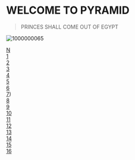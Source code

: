 # WELCOME TO PYRAMID
> PRINCES SHALL COME OUT OF EGYPT

![1000000065](https://github.com/user-attachments/assets/c1b2d417-2dd2-46c6-9cd7-af374d9e6326)


[N](https://raw.githubusercontent.com/movicolon/PYRAMID/main/N)  
[1](https://raw.githubusercontent.com/movicolon/PYRAMID/main/1)  
[2](https://raw.githubusercontent.com/movicolon/PYRAMID/main/2)  
[3](https://raw.githubusercontent.com/movicolon/PYRAMID/main/3)  
[4](https://raw.githubusercontent.com/movicolon/PYRAMID/main/4)  
[5](https://raw.githubusercontent.com/movicolon/PYRAMID/main/5)  
[6](https://raw.githubusercontent.com/movicolon/ball/main/18)  
[7](https://raw.githubusercontent.com/movicolon/ball/main/13))  
[8](https://raw.githubusercontent.com/movicolon/PYRAMID/main/8)  
[9](https://raw.githubusercontent.com/movicolon/PYRAMID/main/9)  
[10](https://raw.githubusercontent.com/movicolon/PYRAMID/main/10)  
[11](https://raw.githubusercontent.com/movicolon/PYRAMID/main/11)  
[12](https://raw.githubusercontent.com/movicolon/PYRAMID/main/12)  
[13](https://raw.githubusercontent.com/movicolon/PYRAMID/main/13)  
[14](https://raw.githubusercontent.com/movicolon/PYRAMID/main/14)  
[15](https://raw.githubusercontent.com/movicolon/PYRAMID/main/15)  
[16](https://raw.githubusercontent.com/movicolon/PYRAMID/main/16)  
